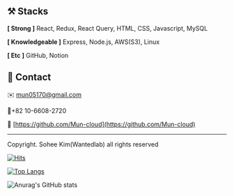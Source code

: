 <!-- ### **안녕하세요. 오늘도 발전하는 문태호입니다.**

좋은 프론트엔드 개발자가 되기 위해 풀스택 기본지식을 바탕으로 React 기술을 익혔습니다.

치어리딩 동호회를 7년간 리드하며 리더쉽과 커뮤니케이션 능력을 갖췄습니다.

프로그래밍 중 문제상황을 해결할수록 코딩이 재밌음을 느꼈습니다. 실무에서도 많은 분들과 함께 발전하는 개발자가 되겠습니다. -->

## ⚒️ Stacks

**[ Strong ]** React, Redux, React Query, HTML, CSS, Javascript, MySQL

**[ Knowledgeable ]** Express, Node.js, AWS(S3), Linux

**[ Etc ]** GitHub, Notion
<!-- 
## 💫 About me

### 성실

- 성실은 제 최대 강점입니다. 무엇이든 믿고 맡길 수 있도록 노력합니다.

### 발전

- 머물러 있지 않고 항상 다음을 생각하며 발전하는 것을 지향합니다.

### 전문

- React를 주로 사용하며 웹 페이지를 구성하며 백엔드와 데이터베이스를 이해하고 있습니다.

## 🙋🏻 How I work

- 목표를 이루며 성취감을 얻습니다. 언제나 목표를 두는 편입니다.
- 제 일은 스스로 찾아서 하며 발전 방향을 모색합니다.
- 함께 정한 기한은 반드시 지키려고 노력해요.
- 커뮤니케이션을 중요하게 생각합니다. 의견을 공유하고 경청합니다. -->

## 👋 Contact

✉️ [mun05170@gmail.com](mailto:mun05170@gamil.com) 

📱+82 10-6608-2720   

🔗 [https://github.com/Mun-cloud](https://github.com/Mun-cloud)

---

Copyright. Sohee Kim(Wantedlab) all rights reserved

[![Hits](https://hits.seeyoufarm.com/api/count/incr/badge.svg?url=https%3A%2F%2Fgithub.com%2FMun-cloud&count_bg=%2379C83D&title_bg=%23555555&icon=&icon_color=%23E7E7E7&title=VISIT&edge_flat=false)](https://hits.seeyoufarm.com)


[![Top Langs](https://github-readme-stats.vercel.app/api/top-langs/?username=Mun-cloud&layout=compact)](https://github.com/Mun-cloud/github-readme-stats)


![Anurag's GitHub stats](https://github-readme-stats.vercel.app/api?username=Mun-cloud&show_icons=true&theme=dark)


<!--
**Mun-cloud/Mun-cloud** is a ✨ _special_ ✨ repository because its `README.md` (this file) appears on your GitHub profile.

Here are some ideas to get you started:

- 🔭 I’m currently working on ...
- 🌱 I’m currently learning ...
- 👯 I’m looking to collaborate on ...
- 🤔 I’m looking for help with ...
- 💬 Ask me about ...
- 📫 How to reach me: ...
- 😄 Pronouns: ...
- ⚡ Fun fact: ...
-->
